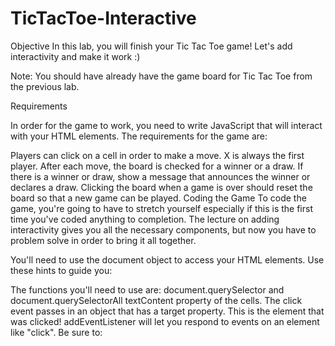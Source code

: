 # TicTacToe-Interactive
Objective
In this lab, you will finish your Tic Tac Toe game! Let's add interactivity and make it work :)


Note: You should have already have the game board for Tic Tac Toe from the previous lab.


Requirements

In order for the game to work, you need to write JavaScript that will interact with your HTML elements. The requirements for the game are:


Players can click on a cell in order to make a move.
X is always the first player.
After each move, the board is checked for a winner or a draw.
If there is a winner or draw, show a message that announces the winner or declares a draw.
Clicking the board when a game is over should reset the board so that a new game can be played.
Coding the Game
To code the game, you're going to have to stretch yourself especially if this is the first time you've coded anything to completion. The lecture on adding interactivity gives you all the necessary components, but now you have to problem solve in order to bring it all together.


You'll need to use the document object to access your HTML elements. Use these hints to guide you:


The functions you'll need to use are:
document.querySelector and document.querySelectorAll
textContent property of the cells.
The click event passes in an object that has a target property. This is the element that was clicked!
addEventListener will let you respond to events on an element like "click".
Be sure to:


